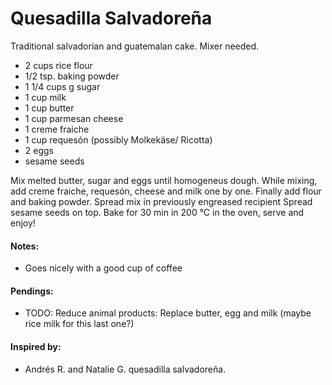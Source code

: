 # Quesadilla Salvadoreña
Traditional salvadorian and guatemalan cake.
Mixer needed. 

* 2 cups rice flour
* 1/2 tsp. baking powder
* 1 1/4 cups g sugar
* 1 cup milk
* 1 cup butter
* 1 cup parmesan cheese
* 1 creme fraiche
* 1 cup requesón (possibly Molkekäse/ Ricotta)
* 2 eggs
* sesame seeds 

Mix melted butter, sugar and eggs until homogeneus dough. While mixing, add creme fraiche, requesón, cheese and milk one by one. Finally add flour and baking powder. Spread mix in previously engreased recipient Spread sesame seeds on top. Bake for 30 min in 200 °C in the oven, serve and enjoy!

#### Notes: 
 * Goes nicely with a good cup of coffee

#### Pendings: 
* TODO: Reduce animal products: Replace butter, egg and milk (maybe rice milk for this last one?)

#### Inspired by: 
* Andrés R. and Natalie G. quesadilla salvadoreña.
